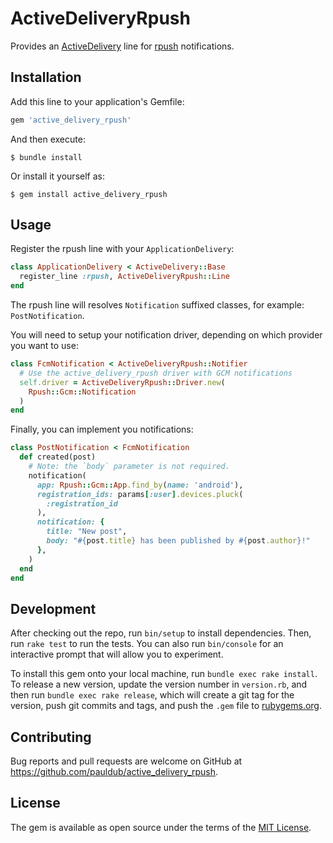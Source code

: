 # ActiveDeliveryRpush

Provides an [ActiveDelivery](https://github.com/palkan/active_delivery/) line
for [rpush](https://github.com/rpush/rpush/) notifications.

## Installation

Add this line to your application's Gemfile:

```ruby
gem 'active_delivery_rpush'
```

And then execute:

    $ bundle install

Or install it yourself as:

    $ gem install active_delivery_rpush

## Usage

Register the rpush line with your `ApplicationDelivery`:

``` ruby
class ApplicationDelivery < ActiveDelivery::Base
  register_line :rpush, ActiveDeliveryRpush::Line
end
```

The rpush line will resolves `Notification` suffixed classes, for example:
`PostNotification`.

You will need to setup your notification driver, depending on which provider you
want to use:

``` ruby
class FcmNotification < ActiveDeliveryRpush::Notifier
  # Use the active_delivery_rpush driver with GCM notifications
  self.driver = ActiveDeliveryRpush::Driver.new(
    Rpush::Gcm::Notification
  )
end
```

Finally, you can implement you notifications:

``` ruby
class PostNotification < FcmNotification
  def created(post)
    # Note: the `body` parameter is not required.
    notification(
      app: Rpush::Gcm::App.find_by(name: 'android'),
      registration_ids: params[:user].devices.pluck(
        :registration_id
      ),
      notification: {
        title: "New post",
        body: "#{post.title} has been published by #{post.author}!"
      },
    )
  end
end
```

## Development

After checking out the repo, run `bin/setup` to install dependencies. Then, run `rake test` to run the tests. You can also run `bin/console` for an interactive prompt that will allow you to experiment.

To install this gem onto your local machine, run `bundle exec rake install`. To release a new version, update the version number in `version.rb`, and then run `bundle exec rake release`, which will create a git tag for the version, push git commits and tags, and push the `.gem` file to [rubygems.org](https://rubygems.org).

## Contributing

Bug reports and pull requests are welcome on GitHub at https://github.com/pauldub/active_delivery_rpush.


## License

The gem is available as open source under the terms of the [MIT License](https://opensource.org/licenses/MIT).
